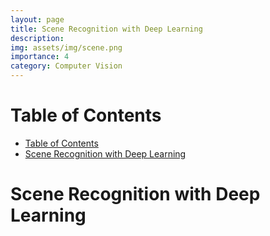 ```yaml
---
layout: page
title: Scene Recognition with Deep Learning
description: 
img: assets/img/scene.png
importance: 4
category: Computer Vision
---
```


# Table of Contents
- [Table of Contents](#table-of-contents)
- [Scene Recognition with Deep Learning](#scene-recognition-with-deep-learning)

# Scene Recognition with Deep Learning

